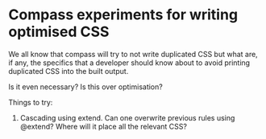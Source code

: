 Compass experiments for writing optimised CSS
=============================================

We all know that compass will try to not write duplicated CSS but what are, if any, the specifics
that a developer should know about to avoid printing duplicated CSS into the built output.

Is it even necessary? Is this over optimisation?

Things to try:
1. Cascading using extend.
Can one overwrite previous rules using @extend?
Where will it place all the relevant CSS?
